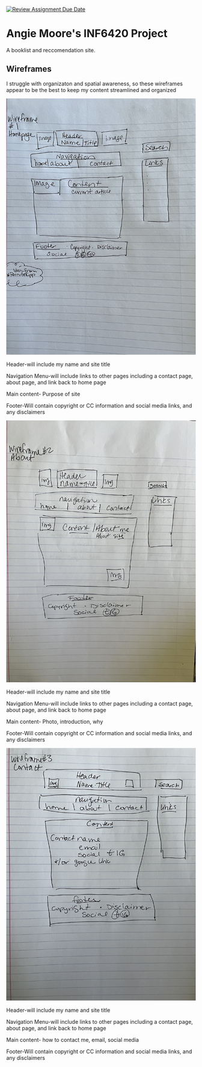 [![Review Assignment Due Date](https://classroom.github.com/assets/deadline-readme-button-24ddc0f5d75046c5622901739e7c5dd533143b0c8e959d652212380cedb1ea36.svg)](https://classroom.github.com/a/cSGmFTKd)
# Angie Moore's INF6420 Project 

A booklist and reccomendation site.

## Wireframes 

I struggle with organizaton and spatial awareness, so these wireframes appear to be the best to keep my content streamlined and organized

![Wireframe of Home Page](wireframes/wireframe1.jpeg)

Header-will include my name and site title

Navigation Menu-will include links to other pages including a contact page, about page, and link back to home page

Main content- Purpose of site 

Footer-Will contain copyright or CC information and social media links, and any disclaimers

![Wireframe of About Page](wireframes/wireframe2.jpeg)

Header-will include my name and site title

Navigation Menu-will include links to other pages including a contact page, about page, and link back to home page

Main content- Photo, introduction, why

Footer-Will contain copyright or CC information and social media links, and any disclaimers

![Wireframe of Contact Page](wireframes/wireframe3.jpeg)

Header-will include my name and site title

Navigation Menu-will include links to other pages including a contact page, about page, and link back to home page

Main content- how to contact me, email, social media

Footer-Will contain copyright or CC information and social media links, and any disclaimers

